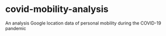 # covid-mobility-analysis
An analysis Google location data of personal mobility during the COVID-19 pandemic
